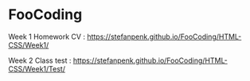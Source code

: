 # FooCoding

Week 1 Homework CV : https://stefanpenk.github.io/FooCoding/HTML-CSS/Week1/

Week 2 Class test : https://stefanpenk.github.io/FooCoding/HTML-CSS/Week1/Test/

